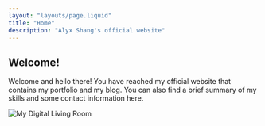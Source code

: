 ```yaml
---
layout: "layouts/page.liquid"
title: "Home"
description: "Alyx Shang's official website"
---
```


## Welcome!

Welcome and hello there! You have reached my official website that contains my portfolio and my blog. You can also find a brief summary of my skills and some contact information here.

![My Digital Living Room](https://static.wixstatic.com/media/59fa67_13d96ec2d04f4b41969ec12ddd49a488~mv2.jpg/v1/fill/w_1480,h_1110,al_c,q_85,usm_0.66_1.00_0.01,enc_auto/59fa67_13d96ec2d04f4b41969ec12ddd49a488~mv2.jpg)